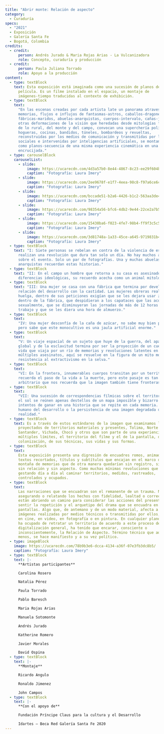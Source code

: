 ```yaml
---
title: "Abrir monte: Relación de aspecto"
category:
  - Curaduría
specs:
  - "2021"
  - Exposición
  - Galería Santa Fe
  - Bogotá, Colombia
credits:
  - credit:
      person: Andrés Jurado & Maria Rojas Arias - La Vulcanizadora
      role: Concepto, curaduría y producción
  - credit:
      person: Paula Juliana Torrado
      role: Apoyo a la producción
content:
  - type: textBlock
    text: Esta exposición está imaginada como una sucesión de planos de una
      película. Es un filme instalado en el espacio, un montaje de
      imágenes-tiempo traducidas al contexto de exhibición.
  - type: textBlock
    text:
      "En las escenas creadas por cada artista late un panorama atravesado por
      memorias, flujos e influjos de fantasmas-astros, caballos-dragones,
      fábricas-maridos, abuelas-anarquistas, cuerpos-intervalo, cañas-jaula y
      otras deformaciones de la visión que heredadas desde mitologías familiares
      de lo rural, del monte y del campo, convocan una superchería política:
      hogueras, cocinas, bandidos, túneles, bombardeos y revueltas,
      reconstruidas por los medios de comunicación y transmitidas por las redes
      sociales e intervenidas por inteligencias artificiales, se montan aquí
      como planos-secuencia de una misma experiencia cinemática en una
      encrucijada."
  - type: carouselBlock
    carouselList:
      - slide:
          image: https://ucarecdn.com/4d3a57b0-8e44-4867-8c23-ee29f604b27f/
          caption: "Fotografía: Laura Imery"
      - slide:
          image: https://ucarecdn.com/2ee9678f-e1f7-4eea-98c8-f97a6ce6cf6f/
          caption: "Fotografía: Laura Imery"
      - slide:
          image: https://ucarecdn.com/bccade51-b2a6-4426-b1c2-563aa3de42a7/
          caption: "Fotografía: Laura Imery"
      - slide:
          image: https://ucarecdn.com/98354a56-bfc6-4db2-9e44-22ce2a7b5f02/
          caption: "Fotografía: Laura Imery"
      - slide:
          image: https://ucarecdn.com/15430ba6-f023-4fe7-98b4-ff9f3c5c57bb/
          caption: "Fotografía: Laura Imery"
      - slide:
          image: https://ucarecdn.com/3d81748a-1a33-45ce-a645-9719831b4fc9/
          caption: "Fotografía: Laura Imery"
  - type: textBlock
    text: "I: Siete personas se rebelan en contra de la violencia de estado y
      realizan una revolución que dura tan solo un día. No hay muchos archivos
      sobre el evento. Solo un par de fotografías. Una y muchas abuelas
      anarquistas recuerdan estas historias."
  - type: textBlock
    text: "II: En el campo un hombre que retorna a su casa es asesinado por
      diferencias ideológicas, su recuerdo acecha como un animal mitológico."
  - type: textBlock
    text: "III: Una mujer se casa con una fábrica que termina por develar una
      relación del desarrollo con la castidad. Las mujeres obreras realizan una
      huelga, dentro de sus peticiones exigían que se les dejara usar zapatos
      dentro de la fábrica, que despidieran a los capataces que las acosaban
      sexualmente, que se disminuyeran las jornadas de más de 12 horas de
      trabajo y que se les diera una hora de almuerzo."
  - type: textBlock
    text:
      "IV: Una mujer desconfía de la caña de azúcar, no sabe muy bien por qué,
      pero sabe que este monocultivo es una jaula artificial enorme."
  - type: textBlock
    text:
      "V: Un viaje espacial de un sujeto que huye de la guerra, del apartheid
      global y de la esclavitud termina por ser la proyección de un cuerpo sin
      vida que viaja por un río de memorias y revoluciones latentes en medio de
      múltiples asesinatos, aquí se resuelve en la figura de un mito moderno de
      resistencia al extractivismo en la selva."
  - type: textBlock
    text:
      "VI: En la frontera, innumerables cuerpos transitan por un territorio que
      recuerda el paso de la vida a la muerte, pero este pasaje es tan
      arbitrario que nos recuerda que la imagen también tiene fronteras."
  - type: textBlock
    text:
      "VII: Una sucesión de correspondencias fílmicas sobre el territorio. Bajo
      el sol se reúnen apenas destellos de un mapa imposible y bizarro de los
      intentos de ganar en una historia que se repite en cada memoria. El costo
      humano del desarrollo o la persistencia de una imagen degradada de la
      realidad."
  - type: textBlock
    text: Es a través de estos estándares de la imagen que examinamos los restos
      proyectados de territorios materiales y presentes, Tolima, Norte de
      Santander, Vichada, Chocó y otros que son parte de una experiencia de
      múltiples límites, el territorio del filme y el de la pantalla, de su
      colonización, de sus técnicas, sus vidas y sus formas.
  - type: textBlock
    text:
      Esta exposición presenta una digresión de encuadres romos, animados, con
      textos recortados, títulos y subtítulos que encajan en el marco de una
      montaña de memorias que de otra manera quedarían sin registro, sin rastro,
      sin relación y sin aspecto. Como muchas mínimas revoluciones que se siguen
      gestando día a día al caminar territorios, medidos, rastreados,
      controlados y ocupados.
  - type: textBlock
    text:
      Las narraciones que se encuadran son el remanente de un trauma. No están
      asegurando o relatando los hechos con fidelidad, lealtad o corrección,
      están abriendo un camino para considerar las acciones del presente o
      sentir la repetición y el arquetipo del drama que se encuadra en las
      pantallas. Algo que, de antemano y de un modo material, afecta a todas las
      imágenes realizadas por medios técnicos o transmitidas por ellos, bien sea
      en cine, en video, en fotografía o en pintura. En cualquier plano que se
      ha ocupado de retratar un territorio de acuerdo a este proceso de
      digitalización general, ha tenido que encarar, consciente o
      inconscientemente, la Relación de Aspecto. Término técnico que aquí, al
      menos, se hace manifiesto y a su vez político.
  - type: imageBlock
    image: https://ucarecdn.com/78b9b3e6-dcca-4134-a36f-07e3fb3dc8b5/
    caption: "Fotografía: Laura Imery"
  - type: textBlock
    text: |-
      **Artistas participantes**

      Carolina Rosero

      Natalia Pérez

      Paula Torrado

      Pablo Baresch

      Maria Rojas Arias

      Manuela Sotomonte

      Andrés Jurado

      Katherine Romero

      Javier Morales

      David Ospina
  - type: textBlock
    text: |-
      **Montaje** 

      Ricardo Angulo

      Ronaldo Jimenez

      John Campos
  - type: textBlock
    text: |-
      **Con el apoyo de**

      Fundación Príncipe Claus para la cultura y el Desarrollo

      Idartes – Beca Red Galería Santa Fe 2020
---
```

